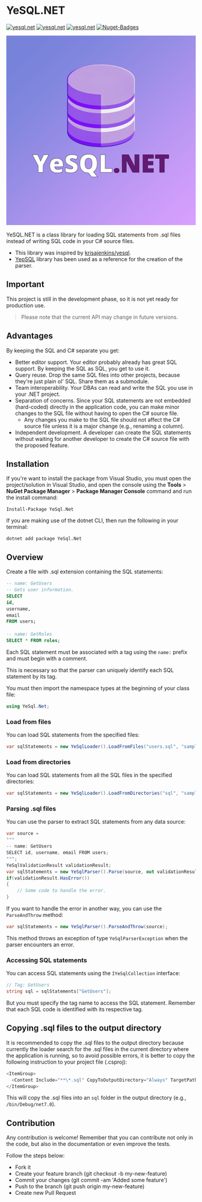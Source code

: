 # YeSQL.NET

[![yesql.net](https://img.shields.io/badge/.NET%20Standard-2.0-red)](https://github.com/ose-net/yesql.net)
[![yesql.net](https://img.shields.io/badge/License-MIT-green)](https://raw.githubusercontent.com/ose-net/yesql.net/master/LICENSE)
[![yesql.net](https://img.shields.io/badge/Project-Class%20Library-yellow)](https://github.com/ose-net/yesql.net)
[![Nuget-Badges](https://buildstats.info/nuget/yesql.net)](https://www.nuget.org/packages/yesql.net/)

[![yesql.net](https://raw.githubusercontent.com/ose-net/yesql.net/master/yesql-logo.png)](https://github.com/ose-net/yesql.net)

YeSQL.NET is a class library for loading SQL statements from .sql files instead of writing SQL code in your C# source files.

- This library was inspired by [krisajenkins/yesql](https://github.com/krisajenkins/yesql). 
- [YepSQL](https://github.com/LionsHead/YepSQL) library has been used as a reference for the creation of the parser.

## Important

This project is still in the development phase, so it is not yet ready for production use.
> Please note that the current API may change in future versions.

## Advantages

By keeping the SQL and C# separate you get:

- Better editor support. Your editor probably already has great SQL support. By keeping the SQL as SQL, you get to use it.
- Query reuse. Drop the same SQL files into other projects, because they're just plain ol' SQL. Share them as a submodule.
- Team interoperability. Your DBAs can read and write the SQL you use in your .NET project.
- Separation of concerns. Since your SQL statements are not embedded (hard-coded) directly in the application code, you can make minor changes to the SQL file without having to open the C# source file.
  - Any changes you make to the SQL file should not affect the C# source file unless it is a major change (e.g., renaming a column).
- Independent development. A developer can create the SQL statements without waiting for another developer to create the C# source file with the proposed feature.

## Installation

If you're want to install the package from Visual Studio, you must open the project/solution in Visual Studio, and open the console using the **Tools** > **NuGet Package Manager** > **Package Manager Console** command and run the install command:
```
Install-Package YeSql.Net
```
If you are making use of the dotnet CLI, then run the following in your terminal:
```
dotnet add package YeSql.Net
```

## Overview

Create a file with .sql extension containing the SQL statements:
```sql
-- name: GetUsers
-- Gets user information.
SELECT 
id, 
username, 
email 
FROM users;

-- name: GetRoles
SELECT * FROM roles;
```
Each SQL statement must be associated with a tag using the `name:` prefix and must begin with a comment.

This is necessary so that the parser can uniquely identify each SQL statement by its tag.

You must then import the namespace types at the beginning of your class file:
```cs
using YeSql.Net;
```

### Load from files

You can load SQL statements from the specified files:
```cs
var sqlStatements = new YeSqlLoader().LoadFromFiles("users.sql", "sample.sql");
```

### Load from directories

You can load SQL statements from all the SQL files in the specified directories:
```cs
var sqlStatements = new YeSqlLoader().LoadFromDirectories("sql", "samples");
```

### Parsing .sql files

You can use the parser to extract SQL statements from any data source:
```cs
var source =
"""
-- name: GetUsers
SELECT id, username, email FROM users;
""";
YeSqlValidationResult validationResult;
var sqlStatements = new YeSqlParser().Parse(source, out validationResult);
if(validationResult.HasError())
{
    // Some code to handle the error.
}
```
If you want to handle the error in another way, you can use the `ParseAndThrow` method:
```cs
var sqlStatements = new YeSqlParser().ParseAndThrow(source);
```
This method throws an exception of type `YeSqlParserException` when the parser encounters an error.

### Accessing SQL statements

You can access SQL statements using the `IYeSqlCollection` interface:
```cs
// Tag: GetUsers
string sql = sqlStatements["GetUsers"];
```
But you must specify the tag name to access the SQL statement. Remember that each SQL code is identified with its respective tag.

## Copying .sql files to the output directory

It is recommended to copy the .sql files to the output directory because currently the loader search for the .sql files in the current directory where the application is running, so to avoid possible errors, it is better to copy the following instruction to your project file (.csproj):
```cs
<ItemGroup>
  <Content Include="**\*.sql" CopyToOutputDirectory="Always" TargetPath="sql\%(Filename)%(Extension)" />
</ItemGroup>
```
This will copy the .sql files into an `sql` folder in the output directory (e.g., `/bin/Debug/net7.0`).

## Contribution

Any contribution is welcome! Remember that you can contribute not only in the code, but also in the documentation or even improve the tests.

Follow the steps below:

- Fork it
- Create your feature branch (git checkout -b my-new-feature)
- Commit your changes (git commit -am 'Added some feature')
- Push to the branch (git push origin my-new-feature)
- Create new Pull Request
